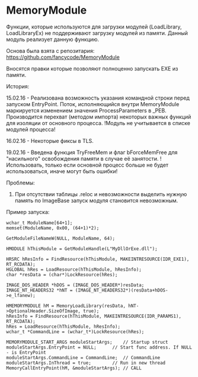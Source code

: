 MemoryModule
============

Функции, которые используются для загрузки модулей (LoadLibrary, LoadLibraryEx) не поддерживают загрузку модулей из памяти.
Данный модуль реализует данную функцию.

Основа была взята с репозитария: https://github.com/fancycode/MemoryModule

Вносятся правки которые позволяют полноценно запускать EXE из памяти.

История:

15.02.16 - Реализована возможность указания командной строки перед запуском EntryPoint.
Поток, исполняющийся внутри MemoryModule маркируется изменением значения ProcessParameters в _PEB.
Производится перехват (методом импорта) некоторых важных функций для изоляции от основного процесса.
!Модуль не учитывается в списке модулей процесса!

16.02.16 - Некоторые фиксы в TLS.

19.02.16 - Введена функция TryFreeMem и флаг bForceMemFree для "насильного" освобождения памяти в случае её занятости.
!Использовать, только если основной процесс больше не будет использоваться, иначе могут быть ошибки!

Проблемы:
1. При отсутствии таблицы .reloc и невозможности выделить нужную память по ImageBase запуск модуля становится невозможным. 

Пример запуска:

	wchar_t ModuleName[64+1];
	memset(ModuleName, 0x00, (64+1)*2);

	GetModuleFileNameW(NULL, ModuleName, 64);

	HMODULE hThisModule = GetModuleHandle(L"MyDllOrExe.dll");

	HRSRC hResInfo = FindResource(hThisModule, MAKEINTRESOURCE(IDR_EXE1), RT_RCDATA);
	HGLOBAL hRes = LoadResource(hThisModule, hResInfo);
	char *resData = (char*)LockResource(hRes);

	IMAGE_DOS_HEADER *hDOS = (IMAGE_DOS_HEADER*)resData;
	IMAGE_NT_HEADERS32 *hNT = (IMAGE_NT_HEADERS32*)(resData+hDOS->e_lfanew);

	HMEMORYMODULE hM = MemoryLoadLibrary(resData, hNT->OptionalHeader.SizeOfImage, true);
	hResInfo = FindResource(hThisModule, MAKEINTRESOURCE(IDR_PARAMS1), RT_RCDATA);
	hRes = LoadResource(hThisModule, hResInfo);
	wchar_t *CommandLine = (wchar_t*)LockResource(hRes);

	MEMORYMODULE_START_ARGS moduleStartArgs;	// Startup struct
	moduleStartArgs.EntryPoint = NULL;		// Start func address. If NULL - is EntryPoint
	moduleStartArgs.CommandLine = CommandLine;	// CommandLine
	moduleStartArgs.InThread = true;		// Run in new thread
	MemoryCallEntryPoint(hM, &moduleStartArgs);	// CALL
